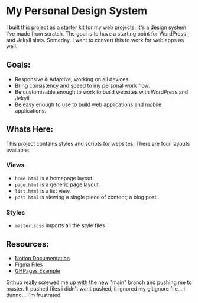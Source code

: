 # My Personal Design System
I built this project as a starter kit for my web projects. It's a design system I've made from scratch. The goal is to have a starting point for WordPress and Jekyll sites. Someday, I want to convert this to work for web apps as well.

## Goals:
- Responsive & Adaptive, working on all devices
- Bring consistency and speed to my personal work flow. 
- Be customizable enough to work to build websites with WordPress and Jekyll
- Be easy enough to use to build web applications and mobile applications. 

## Whats Here:
This project contains styles and scripts for websites. There are four layouts available: 
### Views
- `home.html` is a homepage layout. 
- `page.html` is a generic page layout. 
- `list.html` is a list view.
- `post.html` is viewing a single piece of content; a blog post. 

### Styles
- `master.scss` imports all the style files

## Resources:
- [Notion Documentation](https://www.notion.so/stewarthines/Starter-Kit-Design-System-33fcd9c1e67641da93033d5cff1ad635)
- [Figma Files](https://www.figma.com/file/yCXZgK4OwpAhvsUNQFDxog/Starter-Kit?node-id=1%3A28)
- [GHPages Example](https://stewarthines.github.io/Web-Starter-Kit/)


Github really screwed me up with the new "main" branch and pushing me to master. It pushed files i didn't want pushed, it ignored my gitignore file... i dunno... i'm frustrated.